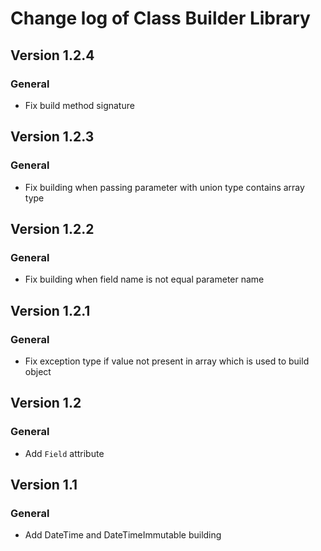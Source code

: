 # Change log of Class Builder Library

## Version 1.2.4

### General
+ Fix build method signature

## Version 1.2.3

### General
+ Fix building when passing parameter with union type contains array type

## Version 1.2.2

### General
+ Fix building when field name is not equal parameter name

## Version 1.2.1

### General
+ Fix exception type if value not present in array which is used to build object

## Version 1.2

### General
+ Add `Field` attribute

## Version 1.1

### General
+ Add DateTime and DateTimeImmutable building